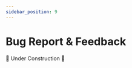 ```yaml
---
sidebar_position: 9
---
```


# Bug Report & Feedback

🚧 Under Construction 🚧

<!-- If you would like to deploy the landing page to production, you can run the following command.

```
npm run build
``` -->
